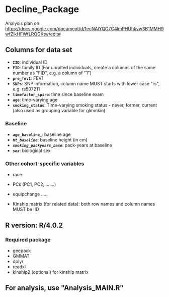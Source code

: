 # Decline_Package
Analysis plan on:  https://docs.google.com/document/d/1ecNAiYQG7C4lmPHUhkvw3B1MMH9wfZikHFWfLRQGKtw/edit#



## Columns for data set 
  * __`IID`__:                    individual ID
  * __`FID`__:                    family ID     (For unralted individuals, create a columns of the same number as "FID", e.g. a column of "1")
  * __`pre_fev1`__:               FEV1           
  * __`SNPs`__:                   SNP information, column name MUST starts with lower case "rs", e.g. rs507211
  * __`timefactor_spiro`__:       time since baseline exam
  * __`age`__:                    time-varying age
  * __`smoking_status`__:         Time-varying smoking status - never, former, current  (also used as grouping variable for glmmkin)

### Baseline 
  * __`age_baseline`___:           baseline age
  * ___`ht_baseline`___:            baseline height (in cm)
  * ___`smoking_packyears_base`___: pack-years at baseline
  * ___`sex`___:                    biological sex
 
### Other cohort-specific variables
  * race
  * PCs (PC1, PC2, ... ...) 
  * equipchange ......  


  * Kinship matrix (for related data):   both row names and column names MUST be IID      
      




## R version: R/4.0.2

### Required package
  * geepack
  * GMMAT
  * dplyr
  * readxl
  * kinship2 (optional) for kinship matrix






## For analysis, use "Analysis_MAIN.R"
